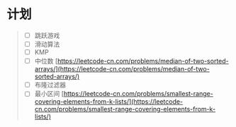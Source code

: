 # 计划

> * [ ] 跳跃游戏
> * [ ] 滑动算法
> * [ ] KMP
> * [ ] 中位数 [https://leetcode-cn.com/problems/median-of-two-sorted-arrays/](https://leetcode-cn.com/problems/median-of-two-sorted-arrays/)
> * [ ] 布隆过滤器
> * [ ] 最小区间 [https://leetcode-cn.com/problems/smallest-range-covering-elements-from-k-lists/](https://leetcode-cn.com/problems/smallest-range-covering-elements-from-k-lists/)



